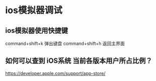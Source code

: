 # ios模拟器调试

## ios模拟器使用快捷键
command+shift+k 弹出键盘 
command+shift+h 返回主界面 

## 如何可以查到 iOS系统 当前各版本用户所占比例？
https://developer.apple.com/support/app-store/


